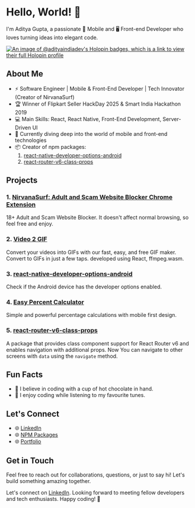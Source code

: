 # Hello, World! 👋

I'm Aditya Gupta, a passionate 📱 Mobile and 🖥️ Front-end Developer who loves turning ideas into elegant code.

[![An image of @adityaindiadev's Holopin badges, which is a link to view their full Holopin profile](https://holopin.me/adityaindiadev)](https://holopin.io/@adityaindiadev)

## About Me

- ⚡️ Software Engineer | Mobile & Front-End Developer | Tech Innovator (Creator of NirvanaSurf)
- 🏆 Winner of Flipkart Seller HackDay 2025 & Smart India Hackathon 2019
- 💻 Main Skills: React, React Native, Front-End Development, Server-Driven UI
- 🚀 Currently diving deep into the world of mobile and front-end technologies
- 📦 Creator of npm packages: 
  1. [react-native-developer-options-android](https://www.npmjs.com/package/@adityaindiadev/react-native-developer-options-android)
  2. [react-router-v6-class-props](https://www.npmjs.com/package/react-router-v6-class-props)

## Projects

### 1. [NirvanaSurf: Adult and Scam Website Blocker Chrome Extension](https://chromewebstore.google.com/detail/nirvanasurf-adult-and-sca/famgpnmgdogcnmpkmibjehbfblochdap)

18+ Adult and Scam Website Blocker. It doesn't affect normal browsing, so feel free and enjoy.

### 2. [Video 2 GIF](https://video2gif.adityadev.co.in/)

Convert your videos into GIFs with our fast, easy, and free GIF maker. Convert to GIFs in just a few taps.
developed using React, ffmpeg.wasm.

### 3. [react-native-developer-options-android](https://www.npmjs.com/package/@adityaindiadev/react-native-developer-options-android)

Check if the Android device has the developer options enabled.

### 4. [Easy Percent Calculator](https://easypercent.adityadev.co.in/)

Simple and powerful percentage calculations with mobile first design.

### 5. [react-router-v6-class-props](https://www.npmjs.com/package/react-router-v6-class-props)

A package that provides class component support for React Router v6 and enables navigation with additional props. Now You can navigate to other screens with `data` using the `navigate` method.

## Fun Facts

- 🌟 I believe in coding with a cup of hot chocolate in hand.
- 🚴 I enjoy coding while listening to my favourite tunes.

## Let's Connect

- 🌐 [LinkedIn](https://www.linkedin.com/in/aditya-gupta-india/)
- 🌐 [NPM Packages](https://www.npmjs.com/~adityaindiadev)
- 🌐 [Portfolio](https://adityadev.co.in/)

## Get in Touch

Feel free to reach out for collaborations, questions, or just to say hi! Let's build something amazing together.

<!--
📧 Email: your.email@example.com

## Call to Action -->

Let's connect on [LinkedIn](https://www.linkedin.com/in/aditya-gupta-india/). Looking forward to meeting fellow developers and tech enthusiasts. Happy coding! 🚀
